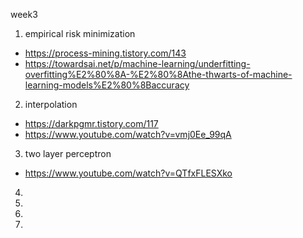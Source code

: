 week3
1. empirical risk minimization
- https://process-mining.tistory.com/143
- https://towardsai.net/p/machine-learning/underfitting-overfitting%E2%80%8A-%E2%80%8Athe-thwarts-of-machine-learning-models%E2%80%8Baccuracy

2. interpolation
- https://darkpgmr.tistory.com/117
- https://www.youtube.com/watch?v=vmj0Ee_99qA

3. two layer perceptron
- https://www.youtube.com/watch?v=QTfxFLESXko

4.
5.
6.
7.
